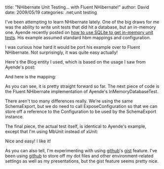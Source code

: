 
title: "NHibernate Unit Testing... with Fluent NHibernate!"
author: David
date: 2009/05/19
categories: .net;unit testing

I've been attempting to learn NHibernate lately. One of the big draws for me was the ability to write unit tests that did hit a database, but an in-memory one. Ayende recently posted on [how to use SQLite to get in-memory unit tests](http://ayende.com/Blog/archive/2009/04/28/nhibernate-unit-testing.aspx). His example assumed standard hbm mappings and configuration. 

I was curious how hard it would be port his example over to Fluent NHibernate. Not surprisingly, it was quite easy actually! 

Here's the Blog entity I used, which is based on the usage I saw from Ayende's post: 

<script src="http://gist.github.com/114239.js"></script> 

And here is the mapping: 

<script src="http://gist.github.com/114241.js"></script> 

As you can see, it is pretty straight forward so far. The next piece of code is the Fluent NHibernate implementation of Ayende's InMemoryDatabaseTest. 

<script src="http://gist.github.com/114242.js"></script> 

There aren't too many differences really. We're using the same SchemaExport, but we do need to call ExposeConfiguration so that we can store off a reference to the Configuration to be used by the SchemaExport instance. 

The final piece, the actual test itself, is identical to Ayende's example, except that I'm using MbUnit instead of xUnit: 

<script src="http://gist.github.com/114244.js"></script> 

Nice and easy! I like it! 

As you can also tell, I'm experimenting with using [github](http://github.com/)'s [gist](http://gist.github.com/) feature. I've been using [github](http://github.com/) to store off my dot files and other environment-related settings as well as my presentations, but the gist feature seems pretty nice.

